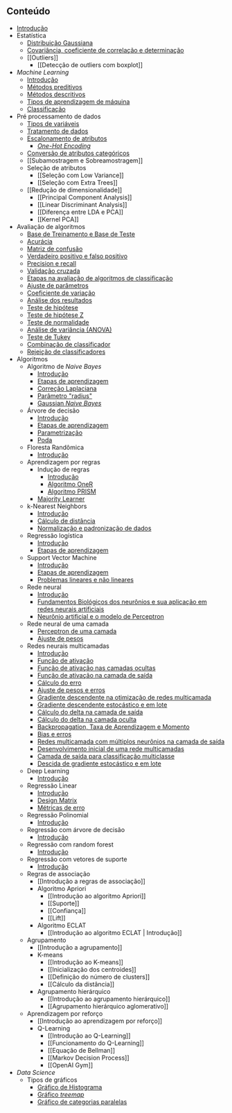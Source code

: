 ## Conteúdo
- [Introdução](/artificial-intelligence/introduction.md)
- Estatística
	- [Distribuição Gaussiana](/artificial-intelligence/statistic/gaussian-distribution.md)
	- [Covariância, coeficiente de correlação e determinação](/artificial-intelligence/statistic/covariance-correlation-coefficient-and-determination.md)
	- [[Outliers]]
		- [[Detecção de outliers com boxplot]]
- _Machine Learning_
	- [Introdução](/artificial-intelligence/machine-learning/introduction.md)
	- [Métodos preditivos](/artificial-intelligence/machine-learning/preditive_methods.md)
	- [Métodos descritivos](/artificial-intelligence/machine-learning/descritive_methods.md)
	- [Tipos de aprendizagem de máquina](/artificial-intelligence/machine-learning/type-of-machine-learning.md)
	- [Classificação](/artificial-intelligence/machine-learning/classifications.md)
- Pré processamento de dados
	- [Tipos de variáveis](/artificial-intelligence/machine-learning/data-pre-processing/variable-types.md)
	- [Tratamento de dados](/artificial-intelligence/machine-learning/data-pre-processing/data-treatment.md)
	- [Escalonamento de atributos](/artificial-intelligence/machine-learning/data-pre-processing/attribute-scaling.md)
	  - [_One-Hot Encoding_](/artificial-intelligence/machine-learning/data-pre-processing/one-hot-encoder.md)
	- [Conversão de atributos categóricos](/artificial-intelligence/machine-learning/data-pre-processing/converting-categorical-attributes.md)
	- [[Subamostragem e Sobreamostragem]]
	- Seleção de atributos
		- [[Seleção com Low Variance]]
		- [[Seleção com Extra Trees]]
	- [[Redução de dimensionalidade]]
		- [[Principal Component Analysis]]
		- [[Linear Discriminant Analysis]]
		- [[Diferença entre LDA e PCA]]
		- [[Kernel PCA]]
- Avaliação de algoritmos
	- [Base de Treinamento e Base de Teste](/artificial-intelligence/machine-learning/algorithm-evaluation/train-and-test-base.md)
	- [Acurácia](/artificial-intelligence/machine-learning/algorithm-evaluation/accuracy.md)
	- [Matriz de confusão](/artificial-intelligence/machine-learning/algorithm-evaluation/confusion-matrix.md)
	- [Verdadeiro positivo e falso positivo](/artificial-intelligence/machine-learning/algorithm-evaluation/true-positive-and-false-positive.md)
	- [Precision e recall](/artificial-intelligence/machine-learning/algorithm-evaluation/precision-and-recall.md)
	- [Validação cruzada](/artificial-intelligence/machine-learning/algorithm-evaluation/cross-validation.md)
	- [Etapas na avaliação de algoritmos de classificação](/artificial-intelligence/machine-learning/algorithm-evaluation/steps-in-evaluating-classification-algorithm.md)
	- [Ajuste de parâmetros](/artificial-intelligence/machine-learning/algorithm-evaluation/parameter-adjustment.md)
	- [Coeficiente de variação](/artificial-intelligence/machine-learning/algorithm-evaluation/coefficient-of-variation.md)
	- [Análise dos resultados](/artificial-intelligence/machine-learning/algorithm-evaluation/results-analysis.md)
	- [Teste de hipótese](/artificial-intelligence/machine-learning/algorithm-evaluation/hypothesis-test.md)
	- [Teste de hipótese Z](/artificial-intelligence/machine-learning/algorithm-evaluation/hypothesis-test-z.md)
	- [Teste de normalidade](/artificial-intelligence/machine-learning/algorithm-evaluation/normality-test.md)
	- [Análise de variância (ANOVA)](/artificial-intelligence/machine-learning/algorithm-evaluation/variance-analysis.md)
	- [Teste de Tukey](/artificial-intelligence/machine-learning/algorithm-evaluation/tukey-test.md)
	- [Combinação de classificador](/artificial-intelligence/machine-learning/algorithm-evaluation/classifier-combination.md)
	- [Rejeição de classificadores](/artificial-intelligence/machine-learning/algorithm-evaluation/classifier-rejection.md)
- Algoritmos
	- Algoritmo de _Naive Bayes_
		- [Introdução](/artificial-intelligence/machine-learning/algorithms/naive-bayes/introduction.md)
		- [Etapas de aprendizagem](/artificial-intelligence/machine-learning/algorithms/naive-bayes/learning-steps.md)
		- [Correção Laplaciana](/artificial-intelligence/machine-learning/algorithms/naive-bayes/laplacian-correction.md)
		- [Parâmetro "radius"](/artificial-intelligence/machine-learning/algorithms/naive-bayes/radius-parameter.md)
		- [Gaussian _Naive Bayes_](/artificial-intelligence/machine-learning/algorithms/naive-bayes/gaussian-naive-bayes.md)
	- Árvore de decisão
		- [Introdução](/artificial-intelligence/machine-learning/algorithms/decision-tree/introduction.md)
		- [Etapas de aprendizagem](/artificial-intelligence/machine-learning/algorithms/decision-tree/learning-steps.md)
		- [Parametrização](/artificial-intelligence/machine-learning/algorithms/decision-tree/parametrization.md)
		- [Poda](/artificial-intelligence/machine-learning/algorithms/decision-tree/pruning.md)
	- Floresta Randômica
		- [Introdução](/artificial-intelligence/machine-learning/algorithms/random-forest/introduction.md)
	- Aprendizagem por regras
		- Indução de regras
			- [Introdução](/artificial-intelligence/machine-learning/algorithms/rule/rule-induction/introducion.md)
			- [Algoritmo OneR](/artificial-intelligence/machine-learning/algorithms/rule/rule-induction/one-r-algorithm.md)
			- [Algoritmo PRISM](/artificial-intelligence/machine-learning/algorithms/rule/rule-induction/prism-algorithm.md)
		- [Majority Learner](/artificial-intelligence/machine-learning/algorithms/rule/majority-learn.md)
	- k-Nearest Neighbors
		- [Introdução](/artificial-intelligence/machine-learning/algorithms/k-nearest-neighbors/introduction.md)
		- [Cálculo de distância](/artificial-intelligence/machine-learning/algorithms/k-nearest-neighbors/distance-calculation.md)
		- [Normalização e padronização de dados](/artificial-intelligence/machine-learning/algorithms/k-nearest-neighbors/normalization-and-standardization.md)
	- Regressão logística
		- [Introdução](/artificial-intelligence/machine-learning/algorithms/logistic-regretion/introduction.md)
		- [Etapas de aprendizagem](/artificial-intelligence/machine-learning/algorithms/logistic-regretion/learning-steps.md)
	- Support Vector Machine
		- [Introdução](/artificial-intelligence/machine-learning/algorithms/support-vector-machine/introduction.md)
		- [Etapas de aprendizagem](/artificial-intelligence/machine-learning/algorithms/support-vector-machine/learning-steps.md)
		- [Problemas lineares e não lineares](/artificial-intelligence/machine-learning/algorithms/support-vector-machine/linear-and-non-linear-problems.md)
	- Rede neural
		- [Introdução](/artificial-intelligence/machine-learning/algorithms/neural-network/introduction.md)
		- [Fundamentos Biológicos dos neurônios e sua aplicação em redes neurais artificiais](/artificial-intelligence/machine-learning/algorithms/neural-network/biologic-fundamentals-in-artificial-neural-network.md)
		- [Neurônio artificial e o modelo de Perceptron](/artificial-intelligence/machine-learning/algorithms/neural-network/artificial-neuron-and-perceptron-model.md)
	- Rede neural de uma camada
		- [Perceptron de uma camada](/artificial-intelligence/machine-learning/algorithms/neural-network/onelayer-neural-network/onelayer-perceptron.md)
		- [Ajuste de pesos](/artificial-intelligence/machine-learning/algorithms/neural-network/onelayer-neural-network/weight-ajusts.md)
	- Redes neurais multicamadas
		- [Introdução](/artificial-intelligence/machine-learning/algorithms/neural-network/multilayer-neural-network/multilayer-neural-network.md)
		- [Função de ativação](/artificial-intelligence/machine-learning/algorithms/neural-network/multilayer-neural-network/activation-functions.md)
		- [Função de ativação nas camadas ocultas](/artificial-intelligence/machine-learning/algorithms/neural-network/multilayer-neural-network/activation-function-in-hidden-layers.md)
		- [Função de ativação na camada de saída](/artificial-intelligence/machine-learning/algorithms/neural-network/multilayer-neural-network/activation-function-in-output-layer.md)
		- [Cálculo do erro](/artificial-intelligence/machine-learning/algorithms/neural-network/multilayer-neural-network/error-calculation.md)
		- [Ajuste de pesos e erros](/artificial-intelligence/machine-learning/algorithms/neural-network/multilayer-neural-network/weight-ajusts-and-errors.md)
		- [Gradiente descendente na otimização de redes multicamada](/artificial-intelligence/machine-learning/algorithms/neural-network/multilayer-neural-network/gradient-descent.md)
		- [Gradiente descendente estocástico e em lote](/artificial-intelligence/machine-learning/algorithms/neural-network/multilayer-neural-network/batch-and-stochastic-gradient-descent.md)
		- [Cálculo do delta na camada de saída](/artificial-intelligence/machine-learning/algorithms/neural-network/multilayer-neural-network/delta-output-layer.md)
		- [Cálculo do delta na camada oculta](/artificial-intelligence/machine-learning/algorithms/neural-network/multilayer-neural-network/delta-hidden-layer.md)
		- [Backpropagation, Taxa de Aprendizagem e Momento](/artificial-intelligence/machine-learning/algorithms/neural-network/multilayer-neural-network/backpropagation-learning-rate-and-momentum.md)
		- [Bias e erros](/artificial-intelligence/machine-learning/algorithms/neural-network/multilayer-neural-network/bias-and-error.md)
		- [Redes multicamada com múltiplos neurônios na camada de saída](/artificial-intelligence/machine-learning/algorithms/neural-network/multilayer-neural-network/output-layer-with-multiple-neurons.md)
		- [Desenvolvimento inicial de uma rede multicamadas](/artificial-intelligence/machine-learning/algorithms/neural-network/multilayer-neural-network/neural-network-inicial-development.md)
		- [Camada de saída para classificação multiclasse](/artificial-intelligence/machine-learning/algorithms/neural-network/multilayer-neural-network/output-layer-for-multiclass-classification.md)
		- [Descida de gradiente estocástico e em lote](/artificial-intelligence/machine-learning/algorithms/neural-network/multilayer-neural-network/batch-and-stochastic-gradient-descent.md)
	- Deep Learning
		- [Introdução](/artificial-intelligence/machine-learning/algorithms/neural-network/multilayer-neural-network/deep-learning/introduction.md)
	- Regressão Linear
		- [Introdução](/artificial-intelligence/machine-learning/algorithms/linear-regression/introduction.md)
		- [Design Matrix](/artificial-intelligence/machine-learning/algorithms/linear-regression/design-matrix.md)
		- [Métricas de erro](/artificial-intelligence/machine-learning/algorithms/linear-regression/error-metrics.md)
	- Regressão Polinomial
		- [Introdução](/artificial-intelligence/machine-learning/algorithms/polynomial-regression/introduction.md)
	- Regressão com árvore de decisão
		- [Introdução](/artificial-intelligence/machine-learning/algorithms/decision-tree-regression/introduction.md)    
	- Regressão com random forest
		- [Introdução](/artificial-intelligence/machine-learning/algorithms/random-forest-regression/introduction.md)
	- Regressão com vetores de suporte
		- [Introdução](/artificial-intelligence/machine-learning/algorithms/support-vector-regression/introduction.md)
	- Regras de associação
		- [[Introdução a regras de associação]]
		- Algoritmo Apriori
			- [[Introdução ao algoritmo Apriori]]
			- [[Suporte]]
			- [[Confiança]]
			- [[Lift]]
		- Algoritmo ECLAT
			- [[Introdução ao algoritmo ECLAT | Introdução]]
	- Agrupamento
		- [[Introdução a agrupamento]]
		- K-means
			- [[Introdução ao K-means]]
			- [[Inicialização dos centroides]]
			- [[Definição do número de clusters]]
			- [[Cálculo da distância]]
		- Agrupamento hierárquico
			- [[Introdução ao agrupamento hierárquico]]
			- [[Agrupamento hierárquico aglomerativo]]
	- Aprendizagem por reforço
		- [[Introdução ao aprendizagem por reforço]]
		- Q-Learning
			- [[Introdução ao Q-Learning]]
			- [[Funcionamento do Q-Learning]]
			- [[Equação de Bellman]]
			- [[Markov Decision Process]]
			- [[OpenAI Gym]]
- _Data Science_
	- Tipos de gráficos
		- [Gráfico de Histograma](/artificial-intelligence/data-science/grafic-types/histograms.md)
		- [Gráfico _treemap_](/artificial-intelligence/data-science/grafic-types/treemap.md)
		- [Gráfico de categorias paralelas](/artificial-intelligence/data-science/grafic-types/parallel_categories.md)
